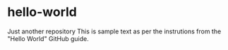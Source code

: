 # hello-world
Just another repository
This is sample text as per the instrutions from the "Hello World" GitHub guide.
